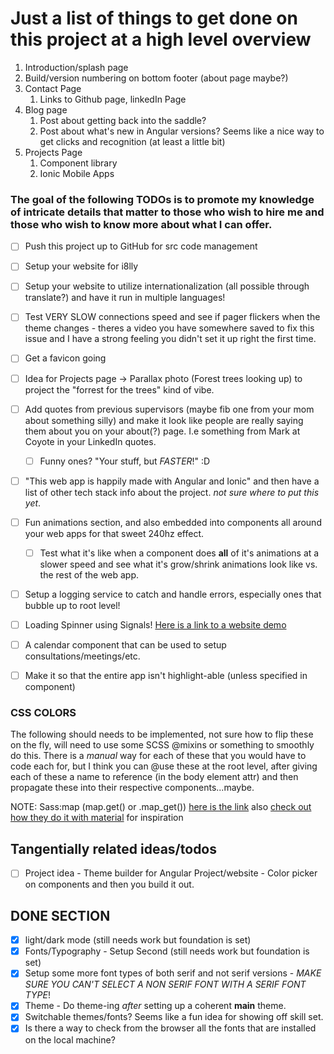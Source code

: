 # Just a list of things to get done on this project at a high level overview

1. Introduction/splash page
2. Build/version numbering on bottom footer (about page maybe?)
3. Contact Page
   1. Links to Github page, linkedIn Page
4. Blog page
   1. Post about getting back into the saddle?
   2. Post about what's new in Angular versions? Seems like a nice way to get clicks and recognition (at least a little bit)
5. Projects Page 
   1. Component library 
   2. Ionic Mobile Apps

### The goal of the following TODOs is to promote my knowledge of intricate details that matter to those who wish to hire me and those who wish to know more about what I can offer.

* [ ] Push this project up to GitHub for src code management
* [ ] Setup your website for i8lly 
* [ ] Setup your website to utilize internationalization (all possible through translate?) and have it run in multiple languages!
* [ ] Test VERY SLOW connections speed and see if pager flickers when the theme changes - theres a video you have somewhere saved to fix this issue and I have a strong feeling you didn't set it up right the first time.
* [ ] Get a favicon going
* [ ] Idea for Projects page -> Parallax photo (Forest trees looking up) to project the "forrest for the trees" kind of vibe.
* [ ] Add quotes from previous supervisors (maybe fib one from your mom about something silly) and make it look like people are really saying them about you on your about(?) page. I.e something from Mark at Coyote in your LinkedIn quotes.
  * [ ] Funny ones? "Your stuff, but *FASTER*!" :D
* [ ] "This web app is happily made with Angular and Ionic" and then have a list of other tech stack info about the project. *not sure where to put this yet*.
* [ ] Fun animations section, and also embedded into components all around your web apps for that sweet 240hz effect.
  * [ ] Test what it's like when a component does **all** of it's animations at a slower speed and see what it's grow/shrink animations look like vs. the rest of the web app.
* [ ] Setup a logging service to catch and handle errors, especially ones that bubble up to root level!
* [ ] Loading Spinner using Signals! [Here is a link to a website demo](https://medium.com/@KkambizZ/angular-16-signals-explained-with-five-examples-6b773a12c974)
* [ ] A calendar component that can be used to setup consultations/meetings/etc.
* [ ] Make it so that the entire app isn't highlight-able (unless specified in component)


### CSS COLORS
The following should needs to be implemented, not sure how to flip these on the fly, will need to use some SCSS @mixins or something
to smoothly do this. There is a *manual* way for each of these that you would have to code each for, but I think you can @use these at
the root level, after giving each of these a name to reference (in the body element attr) and then propagate these into their respective components...maybe.

NOTE: Sass:map (map.get() or .map_get())  [here is the link](https://sass-lang.com/documentation/modules/map/) also [check out how they do it with material](https://v5.material.angular.io/guide/theming-your-components) for inspiration

## Tangentially related ideas/todos
* [ ] Project idea - Theme builder for Angular Project/website - Color picker on components and then you build it out.

## DONE SECTION

* [x] light/dark mode (still needs work but foundation is set)
* [x] Fonts/Typography - Setup Second (still needs work but foundation is set)
* [x] Setup some more font types of both serif and not serif versions - *MAKE SURE YOU CAN'T SELECT A NON SERIF FONT WITH A SERIF FONT TYPE*!
* [x] Theme - Do theme-ing *after* setting up a coherent **main** theme.
* [x] Switchable themes/fonts? Seems like a fun idea for showing off skill set.
* [x] Is there a way to check from the browser all the fonts that are installed on the local machine?
